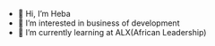 - 👋 Hi, I’m Heba
- 👩‍ I’m interested in business of development
- 🌱 I’m currently learning at ALX(African Leadership)


